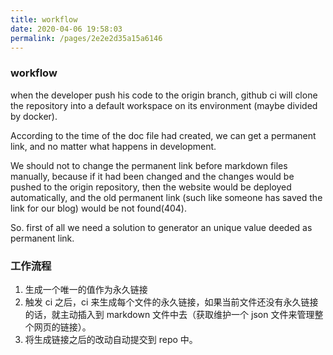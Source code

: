 ```yaml
---
title: workflow
date: 2020-04-06 19:58:03
permalink: /pages/2e2e2d35a15a6146
---
```

### workflow

when the developer push his code to the origin branch, github ci will clone the repository into a default workspace on its environment (maybe divided by docker).

According to the time of the doc file had created, we can get a permanent link, and no matter what happens in development.

We should not to change the permanent link before markdown files manually, because if it had been changed and the changes would be pushed to the origin repository, then the website would be deployed automatically, and the old permanent link (such like someone has saved the link for our blog) would be not found(404).

So. first of all we need a solution to generator an unique value deeded as permanent link.

### 工作流程

1. 生成一个唯一的值作为永久链接
2. 触发 ci 之后，ci 来生成每个文件的永久链接，如果当前文件还没有永久链接的话，就主动插入到 markdown 文件中去（获取维护一个 json 文件来管理整个网页的链接）。
3. 将生成链接之后的改动自动提交到 repo 中。
